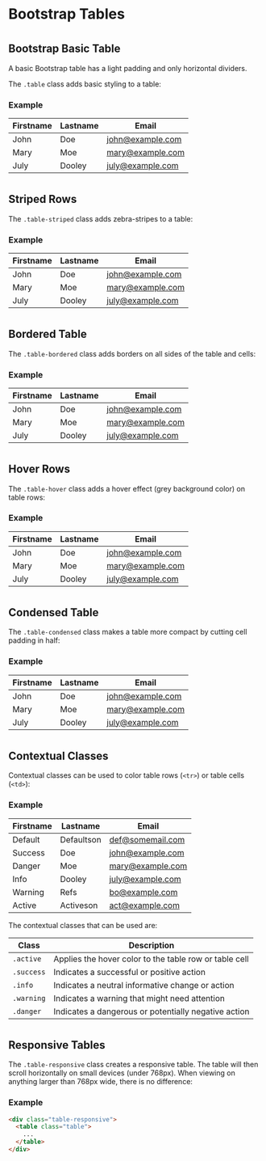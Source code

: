 Bootstrap Tables
================

#  

#  

Bootstrap Basic Table
---------------------

A basic Bootstrap table has a light padding and only horizontal dividers.

The `.table` class adds basic styling to a table:

### Example

| Firstname | Lastname | Email |
| --- | --- | --- |
| John | Doe | john@example.com |
| Mary | Moe | mary@example.com |
| July | Dooley | july@example.com |

#  

Striped Rows
------------

The `.table-striped` class adds zebra-stripes to a table:

### Example

| Firstname | Lastname | Email |
| --- | --- | --- |
| John | Doe | john@example.com |
| Mary | Moe | mary@example.com |
| July | Dooley | july@example.com |

#  

Bordered Table
--------------

The `.table-bordered` class adds borders on all sides of the table and cells:

### Example

| Firstname | Lastname | Email |
| --- | --- | --- |
| John | Doe | john@example.com |
| Mary | Moe | mary@example.com |
| July | Dooley | july@example.com |

#  

#  

Hover Rows
----------

The `.table-hover` class adds a hover effect (grey background color) on table rows:

### Example

| Firstname | Lastname | Email |
| --- | --- | --- |
| John | Doe | john@example.com |
| Mary | Moe | mary@example.com |
| July | Dooley | july@example.com |

#  

Condensed Table
---------------

The `.table-condensed` class makes a table more compact by cutting cell padding in half:

### Example

| Firstname | Lastname | Email |
| --- | --- | --- |
| John | Doe | john@example.com |
| Mary | Moe | mary@example.com |
| July | Dooley | july@example.com |

#  

Contextual Classes
------------------

Contextual classes can be used to color table rows (`<tr>`) or table cells (`<td>`):

### Example

| Firstname | Lastname | Email |
| --- | --- | --- |
| Default | Defaultson | def@somemail.com |
| Success | Doe | john@example.com |
| Danger | Moe | mary@example.com |
| Info | Dooley | july@example.com |
| Warning | Refs | bo@example.com |
| Active | Activeson | act@example.com |

The contextual classes that can be used are:

| Class | Description |
| --- | --- |
| `.active` | Applies the hover color to the table row or table cell |
| `.success` | Indicates a successful or positive action |
| `.info` | Indicates a neutral informative change or action |
| `.warning` | Indicates a warning that might need attention |
| `.danger` | Indicates a dangerous or potentially negative action |

#  

Responsive Tables
-----------------

The `.table-responsive` class creates a responsive table. The table will then scroll horizontally on small devices (under 768px). When viewing on anything larger than 768px wide, there is no difference:

### Example

``` html
<div class="table-responsive">
  <table class="table">
    ...
  </table>
</div>
```
